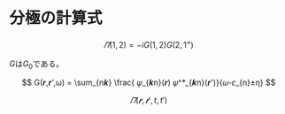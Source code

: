 # 分極の計算式

$$
𝛱(1,2) = -iG(1,2) G(2,1^+)
$$

$G$は$G_0$である。

$$
G(𝒓,𝒓',ω) = \sum_{n𝒌} \frac{ 𝜓_{𝒌n}(𝒓) 𝜓^*_{𝒌n}(𝒓')}{𝜔-𝜀_{n}±η}
$$

$$
𝛱(𝒓,𝒓',t,t')
$$



